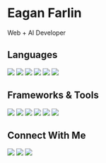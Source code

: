 # **Eagan Farlin**

Web + AI Developer

## Languages

![](https://img.shields.io/badge/HTML-grey?style=for-the-badge&logo=html5)
![](https://img.shields.io/badge/CSS-grey?style=for-the-badge&logo=css3)
![](https://img.shields.io/badge/SASS-grey?style=for-the-badge&logo=sass)
![](https://img.shields.io/badge/Javascript-grey?style=for-the-badge&logo=javascript)
![](https://img.shields.io/badge/TypeScript-grey?style=for-the-badge&logo=typescript)
![](https://img.shields.io/badge/Python-grey?style=for-the-badge&logo=python)

## Frameworks & Tools

![](https://img.shields.io/badge/Node.js-grey?style=for-the-badge&logo=nodedotjs)
![](https://img.shields.io/badge/React-grey?style=for-the-badge&logo=react)
![](https://img.shields.io/badge/Next_14-grey?style=for-the-badge&logo=nextdotjs)
![](https://img.shields.io/badge/Git-grey?style=for-the-badge&logo=git)
![](https://img.shields.io/badge/Netlify-grey?style=for-the-badge&logo=netlify)
![](https://img.shields.io/badge/Vercel-grey?style=for-the-badge&logo=vercel)

## Connect With Me

[![](https://img.shields.io/badge/LinkedIn-blue?style=for-the-badge&logo=linkedin)](https://linkedin.com/in/eagan-farlin/)
[![](https://img.shields.io/badge/YouTube-red?style=for-the-badge&logo=youtube)](https://youtube.com/@eaganfarlin/)
[![](https://img.shields.io/badge/Website-black?style=for-the-badge)](https://eaganfarlin.com)
